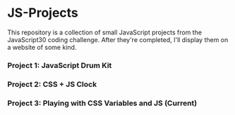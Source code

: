 # JS-Projects

This repository is a collection of small JavaScript projects from the JavaScript30 coding challenge. After they're completed, I'll display them on a website of some kind.


### Project 1: JavaScript Drum Kit

### Project 2: CSS + JS Clock

### Project 3: Playing with CSS Variables and JS (Current)
